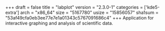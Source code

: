 +++
draft = false
title = "labplot"
version = "2.3.0-1"
categories = ['kde5-extra']
arch = "x86_64"
size = "5167780"
usize = "15856057"
sha1sum = "53af49cfa0eb3ee77e7e1a01343c5767091686c4"
+++
Application for interactive graphing and analysis of scientific data.
